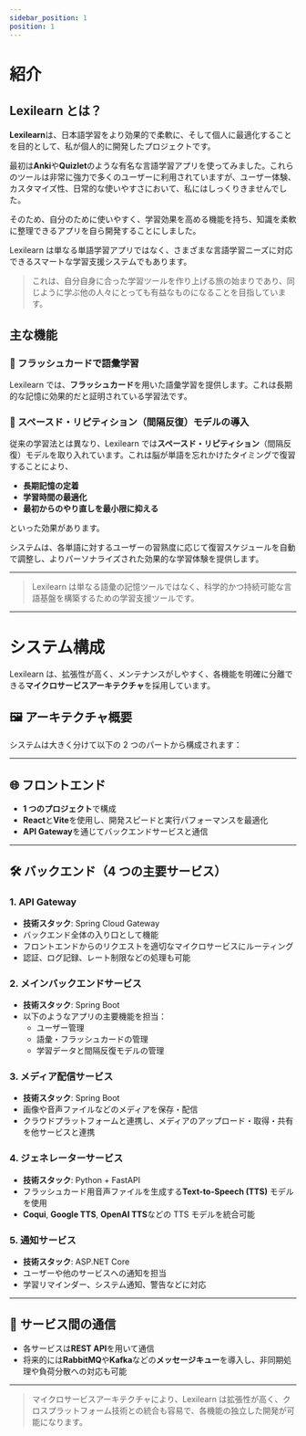 ```yaml
---
sidebar_position: 1
position: 1
---
```


# 紹介

## Lexilearn とは？

**Lexilearn**は、日本語学習をより効果的で柔軟に、そして個人に最適化することを目的として、私が個人的に開発したプロジェクトです。

最初は**Anki**や**Quizlet**のような有名な言語学習アプリを使ってみました。これらのツールは非常に強力で多くのユーザーに利用されていますが、ユーザー体験、カスタマイズ性、日常的な使いやすさにおいて、私にはしっくりきませんでした。

そのため、自分のために使いやすく、学習効果を高める機能を持ち、知識を柔軟に整理できるアプリを自ら開発することにしました。

Lexilearn は単なる単語学習アプリではなく、さまざまな言語学習ニーズに対応できるスマートな学習支援システムでもあります。

> これは、自分自身に合った学習ツールを作り上げる旅の始まりであり、同じように学ぶ他の人々にとっても有益なものになることを目指しています。

## 主な機能

### 🎯 フラッシュカードで語彙学習

Lexilearn では、**フラッシュカード**を用いた語彙学習を提供します。これは長期的な記憶に効果的だと証明されている学習法です。

### 🔁 スペースド・リピティション（間隔反復）モデルの導入

従来の学習法とは異なり、Lexilearn では**スペースド・リピティション**（間隔反復）モデルを取り入れています。これは脳が単語を忘れかけたタイミングで復習することにより、

- **長期記憶の定着**
- **学習時間の最適化**
- **最初からのやり直しを最小限に抑える**

といった効果があります。

システムは、各単語に対するユーザーの習熟度に応じて復習スケジュールを自動で調整し、よりパーソナライズされた効果的な学習体験を提供します。

---

> Lexilearn は単なる語彙の記憶ツールではなく、科学的かつ持続可能な言語基盤を構築するための学習支援ツールです。

---

# システム構成

Lexilearn は、拡張性が高く、メンテナンスがしやすく、各機能を明確に分離できる**マイクロサービスアーキテクチャ**を採用しています。

## 🖼️ アーキテクチャ概要

システムは大きく分けて以下の 2 つのパートから構成されます：

---

## 🌐 フロントエンド

- **1 つのプロジェクト**で構成
- **React**と**Vite**を使用し、開発スピードと実行パフォーマンスを最適化
- **API Gateway**を通じてバックエンドサービスと通信

---

## 🛠️ バックエンド（4 つの主要サービス）

### 1. **API Gateway**

- **技術スタック**: Spring Cloud Gateway
- バックエンド全体の入り口として機能
- フロントエンドからのリクエストを適切なマイクロサービスにルーティング
- 認証、ログ記録、レート制限などの処理も可能

### 2. **メインバックエンドサービス**

- **技術スタック**: Spring Boot
- 以下のようなアプリの主要機能を担当：
  - ユーザー管理
  - 語彙・フラッシュカードの管理
  - 学習データと間隔反復モデルの管理

### 3. **メディア配信サービス**

- **技術スタック**: Spring Boot
- 画像や音声ファイルなどのメディアを保存・配信
- クラウドプラットフォームと連携し、メディアのアップロード・取得・共有を他サービスと連携

### 4. **ジェネレーターサービス**

- **技術スタック**: Python + FastAPI
- フラッシュカード用音声ファイルを生成する**Text-to-Speech (TTS)** モデルを使用
- **Coqui**, **Google TTS**, **OpenAI TTS**などの TTS モデルを統合可能

### 5. **通知サービス**

- **技術スタック**: ASP.NET Core
- ユーザーや他のサービスへの通知を担当
- 学習リマインダー、システム通知、警告などに対応

---

## 🔄 サービス間の通信

- 各サービスは**REST API**を用いて通信
- 将来的には**RabbitMQ**や**Kafka**などの**メッセージキュー**を導入し、非同期処理や負荷分散への対応も可能

---

> マイクロサービスアーキテクチャにより、Lexilearn は拡張性が高く、クロスプラットフォーム技術との統合も容易で、各機能の独立した開発が可能になります。

